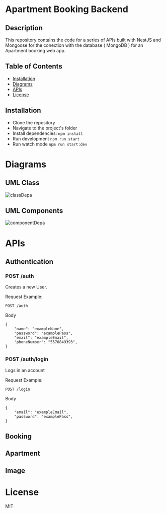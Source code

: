 # Apartment Booking Backend

## Description

This repository contains the code for a series of APIs built with NestJS and Mongoose for the conection with the database ( MongoDB ) for an Apartment booking web app.

## Table of Contents

- [Installation](#installation)
- [Diagrams](#diagrams)
- [APIs](#apis)
- [License](#license)

## Installation

- Clone the repository
- Navigate to the project's folder
- Install dependencies: `npm install`
- Run development `npm run start`
- Run watch mode `npm run start:dev`

# Diagrams

## UML Class

![classDepa](https://github.com/biccsdev/apartmentRentingBackend/assets/86041666/4ba50024-52f7-4fad-bccf-ea6a96b2cc87)

## UML Components

![componentDepa](https://github.com/biccsdev/apartmentRentingBackend/assets/86041666/b999c2e6-a4f1-4d77-b37d-2355e6b52cbd)

# APIs

## Authentication

### POST /auth

Creates a new User.

Request Example:

```
POST /auth
```

Body

```
{
    "name": "exampleName",
    "password": "examplePass",
    "email": "exampleEmail",
    "phoneNumber": "5578849393",
}
```

### POST /auth/login

Logs in an account

Request Example:

```
POST /login
```

Body

```
{
    "email": "exampleEmail",
    "password": "examplePass",
}
```

## Booking

## Apartment

## Image

# License

MIT
